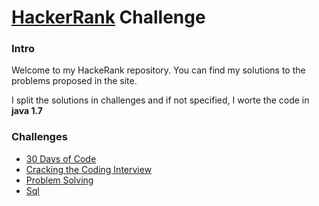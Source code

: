 # [HackerRank](https://www.hackerrank.com) Challenge

### Intro
Welcome to my HackeRank repository.
You can find my solutions to the problems proposed in the site.

I split the solutions in challenges and if not specified, I worte the code in **java 1.7**

### Challenges

* [30 Days of Code](https://github.com/Giacky91/HackerRank/tree/master/30%20Days%20of%20Code)
* [Cracking the Coding Interview](https://github.com/Giacky91/HackerRank/tree/master/Cracking%20the%20Coding%20Interview)
* [Problem Solving]()
* [Sql]()